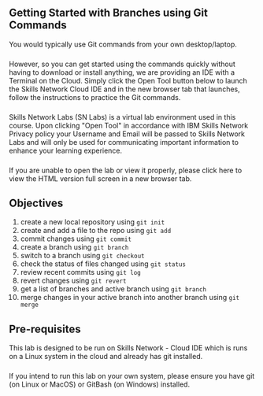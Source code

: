 ## ****Getting Started with Branches using Git Commands****

Y​ou would typically use Git commands from your own desktop/laptop.

###

However, so you can get started using the commands quickly without having to download or install anything, we are providing an IDE with a Terminal on the Cloud. Simply click the Open Tool button below to launch the Skills Network Cloud IDE and in the new browser tab that launches, follow the instructions to practice the Git commands.

###

Skills Network Labs (SN Labs) is a virtual lab environment used in this course.  Upon clicking "Open Tool" in accordance with IBM Skills Network Privacy policy your Username and Email will be passed to Skills Network  Labs and will only be used for communicating important information to enhance your learning experience.

###

If you are unable to open the lab or view it properly, please click here to view the HTML version full screen in a new browser tab.

## ****Objectives****

1. create a new local repository using `git init`
2. create and add a file to the repo using `git add`
3. commit changes using `git commit`
4. create a branch using `git branch`
5. switch to a branch using `git checkout`
6. check the status of files changed using `git status`
7. review recent commits using `git log`
8. revert changes using `git revert`
9. get a list of branches and active branch using `git branch`
10. merge changes in your active branch into another branch using `git merge`

## ****Pre-requisites****

This lab is designed to be run on Skills Network - Cloud IDE which is runs on a Linux system in the cloud and already has git installed.

###

If you intend to run this lab on your own system, please ensure you have git (on Linux or MacOS) or GitBash (on Windows) installed.
